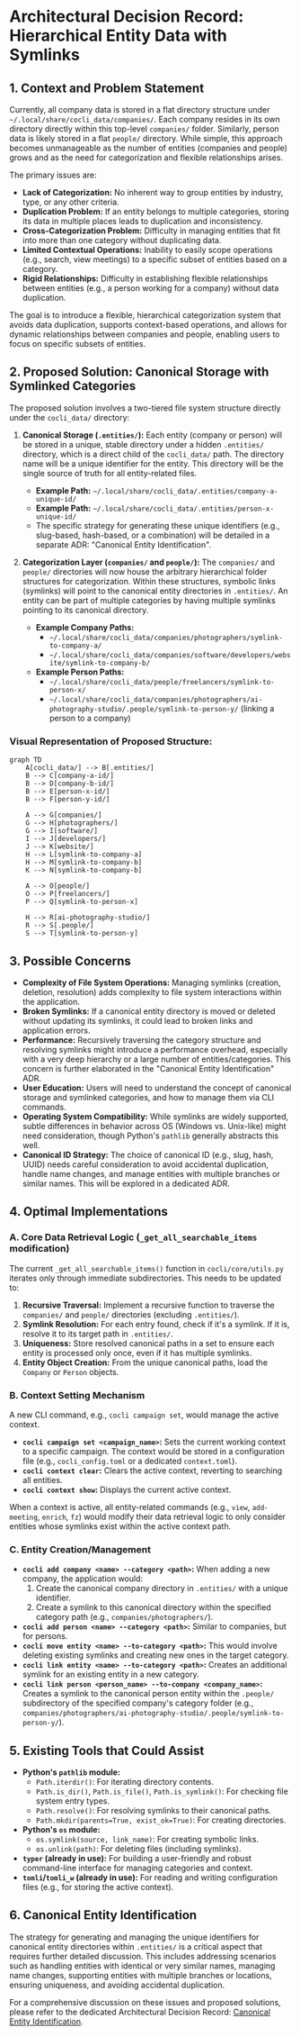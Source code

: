 # Architectural Decision Record: Hierarchical Entity Data with Symlinks

## 1. Context and Problem Statement

Currently, all company data is stored in a flat directory structure under `~/.local/share/cocli_data/companies/`. Each company resides in its own directory directly within this top-level `companies/` folder. Similarly, person data is likely stored in a flat `people/` directory. While simple, this approach becomes unmanageable as the number of entities (companies and people) grows and as the need for categorization and flexible relationships arises.

The primary issues are:
*   **Lack of Categorization:** No inherent way to group entities by industry, type, or any other criteria.
*   **Duplication Problem:** If an entity belongs to multiple categories, storing its data in multiple places leads to duplication and inconsistency.
*   **Cross-Categorization Problem:** Difficulty in managing entities that fit into more than one category without duplicating data.
*   **Limited Contextual Operations:** Inability to easily scope operations (e.g., search, view meetings) to a specific subset of entities based on a category.
*   **Rigid Relationships:** Difficulty in establishing flexible relationships between entities (e.g., a person working for a company) without data duplication.

The goal is to introduce a flexible, hierarchical categorization system that avoids data duplication, supports context-based operations, and allows for dynamic relationships between companies and people, enabling users to focus on specific subsets of entities.

## 2. Proposed Solution: Canonical Storage with Symlinked Categories

The proposed solution involves a two-tiered file system structure directly under the `cocli_data/` directory:

1.  **Canonical Storage (`.entities/`):** Each entity (company or person) will be stored in a unique, stable directory under a hidden `.entities/` directory, which is a direct child of the `cocli_data/` path. The directory name will be a unique identifier for the entity. This directory will be the single source of truth for all entity-related files.

    *   **Example Path:** `~/.local/share/cocli_data/.entities/company-a-unique-id/`
    *   **Example Path:** `~/.local/share/cocli_data/.entities/person-x-unique-id/`
    *   The specific strategy for generating these unique identifiers (e.g., slug-based, hash-based, or a combination) will be detailed in a separate ADR: "Canonical Entity Identification".

2.  **Categorization Layer (`companies/` and `people/`):** The `companies/` and `people/` directories will now house the arbitrary hierarchical folder structures for categorization. Within these structures, symbolic links (symlinks) will point to the canonical entity directories in `.entities/`. An entity can be part of multiple categories by having multiple symlinks pointing to its canonical directory.

    *   **Example Company Paths:**
        *   `~/.local/share/cocli_data/companies/photographers/symlink-to-company-a/`
        *   `~/.local/share/cocli_data/companies/software/developers/website/symlink-to-company-b/`
    *   **Example Person Paths:**
        *   `~/.local/share/cocli_data/people/freelancers/symlink-to-person-x/`
        *   `~/.local/share/cocli_data/companies/photographers/ai-photography-studio/.people/symlink-to-person-y/` (linking a person to a company)

### Visual Representation of Proposed Structure:

```mermaid
graph TD
    A[cocli_data/] --> B[.entities/]
    B --> C[company-a-id/]
    B --> D[company-b-id/]
    B --> E[person-x-id/]
    B --> F[person-y-id/]

    A --> G[companies/]
    G --> H[photographers/]
    G --> I[software/]
    I --> J[developers/]
    J --> K[website/]
    H --> L[symlink-to-company-a]
    H --> M[symlink-to-company-b]
    K --> N[symlink-to-company-b]

    A --> O[people/]
    O --> P[freelancers/]
    P --> Q[symlink-to-person-x]

    H --> R[ai-photography-studio/]
    R --> S[.people/]
    S --> T[symlink-to-person-y]
```

## 3. Possible Concerns

*   **Complexity of File System Operations:** Managing symlinks (creation, deletion, resolution) adds complexity to file system interactions within the application.
*   **Broken Symlinks:** If a canonical entity directory is moved or deleted without updating its symlinks, it could lead to broken links and application errors.
*   **Performance:** Recursively traversing the category structure and resolving symlinks might introduce a performance overhead, especially with a very deep hierarchy or a large number of entities/categories. This concern is further elaborated in the "Canonical Entity Identification" ADR.
*   **User Education:** Users will need to understand the concept of canonical storage and symlinked categories, and how to manage them via CLI commands.
*   **Operating System Compatibility:** While symlinks are widely supported, subtle differences in behavior across OS (Windows vs. Unix-like) might need consideration, though Python's `pathlib` generally abstracts this well.
*   **Canonical ID Strategy:** The choice of canonical ID (e.g., slug, hash, UUID) needs careful consideration to avoid accidental duplication, handle name changes, and manage entities with multiple branches or similar names. This will be explored in a dedicated ADR.

## 4. Optimal Implementations

### A. Core Data Retrieval Logic (`_get_all_searchable_items` modification)

The current `_get_all_searchable_items()` function in `cocli/core/utils.py` iterates only through immediate subdirectories. This needs to be updated to:

1.  **Recursive Traversal:** Implement a recursive function to traverse the `companies/` and `people/` directories (excluding `.entities/`).
2.  **Symlink Resolution:** For each entry found, check if it's a symlink. If it is, resolve it to its target path in `.entities/`.
3.  **Uniqueness:** Store resolved canonical paths in a set to ensure each entity is processed only once, even if it has multiple symlinks.
4.  **Entity Object Creation:** From the unique canonical paths, load the `Company` or `Person` objects.

### B. Context Setting Mechanism

A new CLI command, e.g., `cocli campaign set`, would manage the active context.

*   **`cocli campaign set <campaign_name>`:** Sets the current working context to a specific campaign. The context would be stored in a configuration file (e.g., `cocli_config.toml` or a dedicated `context.toml`).
*   **`cocli context clear`:** Clears the active context, reverting to searching all entities.
*   **`cocli context show`:** Displays the current active context.

When a context is active, all entity-related commands (e.g., `view`, `add-meeting`, `enrich`, `fz`) would modify their data retrieval logic to only consider entities whose symlinks exist within the active context path.

### C. Entity Creation/Management

*   **`cocli add company <name> --category <path>`:** When adding a new company, the application would:
    1.  Create the canonical company directory in `.entities/` with a unique identifier.
    2.  Create a symlink to this canonical directory within the specified category path (e.g., `companies/photographers/`).
*   **`cocli add person <name> --category <path>`:** Similar to companies, but for persons.
*   **`cocli move entity <name> --to-category <path>`:** This would involve deleting existing symlinks and creating new ones in the target category.
*   **`cocli link entity <name> --to-category <path>`:** Creates an additional symlink for an existing entity in a new category.
*   **`cocli link person <person_name> --to-company <company_name>`:** Creates a symlink to the canonical person entity within the `.people/` subdirectory of the specified company's category folder (e.g., `companies/photographers/ai-photography-studio/.people/symlink-to-person-y/`).

## 5. Existing Tools that Could Assist

*   **Python's `pathlib` module:**
    *   `Path.iterdir()`: For iterating directory contents.
    *   `Path.is_dir()`, `Path.is_file()`, `Path.is_symlink()`: For checking file system entry types.
    *   `Path.resolve()`: For resolving symlinks to their canonical paths.
    *   `Path.mkdir(parents=True, exist_ok=True)`: For creating directories.
*   **Python's `os` module:**
    *   `os.symlink(source, link_name)`: For creating symbolic links.
    *   `os.unlink(path)`: For deleting files (including symlinks).
*   **`typer` (already in use):** For building a user-friendly and robust command-line interface for managing categories and context.
*   **`tomli`/`tomli_w` (already in use):** For reading and writing configuration files (e.g., for storing the active context).

## 6. Canonical Entity Identification

The strategy for generating and managing the unique identifiers for canonical entity directories within `.entities/` is a critical aspect that requires further detailed discussion. This includes addressing scenarios such as handling entities with identical or very similar names, managing name changes, supporting entities with multiple branches or locations, ensuring uniqueness, and avoiding accidental duplication.

For a comprehensive discussion on these issues and proposed solutions, please refer to the dedicated Architectural Decision Record: [Canonical Entity Identification](adr/canonical-entity-id/_index.md).